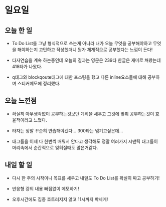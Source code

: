 # 일요일

## 오늘 한 일

- To Do List를 그냥 형식적으로 쓰는게 아니라 내가 오늘 무엇을 공부해야하고 무엇을 해야하는지 고민하고 작성했더니 뭔가 체계적으로 공부했다는 느낌이 든다!

- 타자연습을 계속 하는중인데 오늘의 결과는 영문은 239타 한글은 재미로 쳐봤는데 418타가 나왔다.

- q태그와 blockqoute태그에 대한 포스팅을 했고 다른 inline요소들에 대해 공부하며 스티커메모에 정리했다.

## 오늘 느낀점

- 확실히 아무생각없이 공부하는것보단 계획을 세우고 그것에 맞춰 공부하는것이 효율적이라고 느꼈다.

- 타자는 정말 꾸준히 연습해야겠다... 300타는 넘기고싶은데...

- 태그들을 이제 다 한번씩 배워서 안다고 생각해도 정말 여러가지 시맨틱 태그들이 머리속에서 순간적으로 잊혀질때도 많은거같다.

## 내일 할 일

- 다시 한 주의 시작이니 목표를 세우고 내일도 To Do List를 확실히 짜고 공부하기!

- 반응형 강의 내용 빠짐없이 메모하기!

- 오후시간에도 집중 흐트러지지 않고 11시까지 빡세게!
